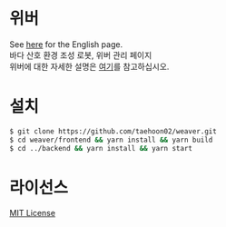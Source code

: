 # 위버

See [here](https://github.com/taehoon02/weaver/blob/web/README_EN.md) for the English page.<br>
바다 산호 환경 조성 로봇, 위버 관리 페이지<br>
위버에 대한 자세한 설명은 [여기](https://github.com/taehoon02/weaver/blob/web/INTRODUCE_KR.md)를 참고하십시오.

# 설치

```bash
$ git clone https://github.com/taehoon02/weaver.git
$ cd weaver/frontend && yarn install && yarn build
$ cd ../backend && yarn install && yarn start
```

# 라이선스

[MIT License](LICENSE)

